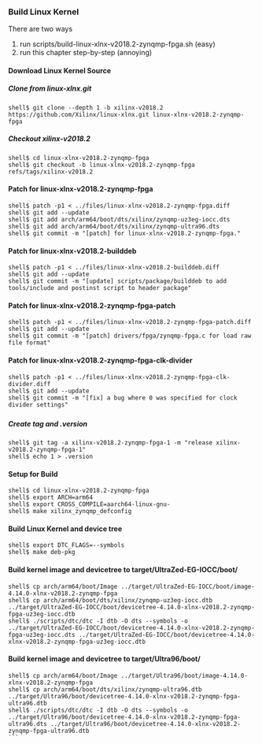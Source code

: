 ### Build Linux Kernel

There are two ways

1. run scripts/build-linux-xlnx-v2018.2-zynqmp-fpga.sh (easy)
2. run this chapter step-by-step (annoying)

#### Download Linux Kernel Source

##### Clone from linux-xlnx.git

```console
shell$ git clone --depth 1 -b xilinx-v2018.2 https://github.com/Xilinx/linux-xlnx.git linux-xlnx-v2018.2-zynqmp-fpga
```

##### Checkout xilinx-v2018.2

```console
shell$ cd linux-xlnx-v2018.2-zynqmp-fpga
shell$ git checkout -b linux-xlnx-v2018.2-zynqmp-fpga refs/tags/xilinx-v2018.2
```

#### Patch for linux-xlnx-v2018.2-zynqmp-fpga

```console
shell$ patch -p1 < ../files/linux-xlnx-v2018.2-zynqmp-fpga.diff
shell$ git add --update
shell$ git add arch/arm64/boot/dts/xilinx/zynqmp-uz3eg-iocc.dts
shell$ git add arch/arm64/boot/dts/xilinx/zynqmp-ultra96.dts 
shell$ git commit -m "[patch] for linux-xlnx-v2018.2-zynqmp-fpga."
```

#### Patch for linux-xlnx-v2018.2-builddeb

```console
shell$ patch -p1 < ../files/linux-xlnx-v2018.2-builddeb.diff
shell$ git add --update
shell$ git commit -m "[update] scripts/package/builddeb to add tools/include and postinst script to header package"
```

#### Patch for linux-xlnx-v2018.2-zynqmp-fpga-patch

```console
shell$ patch -p1 < ../files/linux-xlnx-v2018.2-zynqmp-fpga-patch.diff
shell$ git add --update
shell$ git commit -m "[patch] drivers/fpga/zynqmp-fpga.c for load raw file format"
```

#### Patch for linux-xlnx-v2018.2-zynqmp-fpga-clk-divider

```console
shell$ patch -p1 < ../files/linux-xlnx-v2018.2-zynqmp-fpga-clk-divider.diff
shell$ git add --update
shell$ git commit -m "[fix] a bug where 0 was specified for clock divider settings"
```

###

##### Create tag and .version

```console
shell$ git tag -a xilinx-v2018.2-zynqmp-fpga-1 -m "release xilinx-v2018.2-zynqmp-fpga-1"
shell$ echo 1 > .version
```

#### Setup for Build 

````console
shell$ cd linux-xlnx-v2018.2-zynqmp-fpga
shell$ export ARCH=arm64
shell$ export CROSS_COMPILE=aarch64-linux-gnu-
shell$ make xilinx_zynqmp_defconfig
````

#### Build Linux Kernel and device tree

````console
shell$ export DTC_FLAGS=--symbols
shell$ make deb-pkg
````

#### Build kernel image and devicetree to target/UltraZed-EG-IOCC/boot/

````console
shell$ cp arch/arm64/boot/Image ../target/UltraZed-EG-IOCC/boot/image-4.14.0-xlnx-v2018.2-zynqmp-fpga
shell$ cp arch/arm64/boot/dts/xilinx/zynqmp-uz3eg-iocc.dtb ../target/UltraZed-EG-IOCC/boot/devicetree-4.14.0-xlnx-v2018.2-zynqmp-fpga-uz3eg-iocc.dtb
shell$ ./scripts/dtc/dtc -I dtb -O dts --symbols -o ../target/UltraZed-EG-IOCC/boot/devicetree-4.14.0-xlnx-v2018.2-zynqmp-fpga-uz3eg-iocc.dts ../target/UltraZed-EG-IOCC/boot/devicetree-4.14.0-xlnx-v2018.2-zynqmp-fpga-uz3eg-iocc.dtb
````

#### Build kernel image and devicetree to target/Ultra96/boot/

````console
shell$ cp arch/arm64/boot/Image ../target/Ultra96/boot/image-4.14.0-xlnx-v2018.2-zynqmp-fpga
shell$ cp arch/arm64/boot/dts/xilinx/zynqmp-ultra96.dtb ../target/Ultra96/boot/devicetree-4.14.0-xlnx-v2018.2-zynqmp-fpga-ultra96.dtb
shell$ ./scripts/dtc/dtc -I dtb -O dts --symbols -o ../target/Ultra96/boot/devicetree-4.14.0-xlnx-v2018.2-zynqmp-fpga-ultra96.dts ../target/Ultra96/boot/devicetree-4.14.0-xlnx-v2018.2-zynqmp-fpga-ultra96.dtb
```

